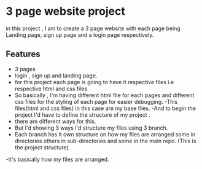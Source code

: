 

# 3 page website project 

in this project , I am to create a 3 page website with each page being Landing page, sign up page and a login page respectively.



## Features

- 3 pages 
- login , sign up and landing page.
- for this project each page is going to have it respective files i.e respective html and css files
- So basically , I'm having different html file for each pages and different css files for the styling of each page for easier debugging.
-This files(html and css files) in this case are my base files.
-And to begin the project I'd have to define the structure of my project .
- there are different ways for this.
- But I'd showing 3 ways I'd structure my files using 3 branch.
- Each branch has it own structure on how my files are arranged some in directories others in sub-directories  and some in  the main  repo. (This is the project structure).

-It's basically how my files are arranged.

